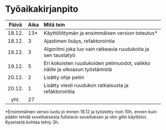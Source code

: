 # Työaikakirjanpito

| Päivä | Aika | Mitä tein  |
| :----:|:-----| :-----|
| 18.12.| 13*  | Käyttöliittymän ja ensimmäisen version toteutus* |
| 18.12.| 3    | Ajastimen lisäys, refaktorointia |
| 18.12.| 3    | Algoritmi joka luo vain ratkeavia ruudukoita ja sen taustatyö |
| 19.12.| 5    | Eri kokoisten ruudukoiden pelimuodot, valikko näille ja ulkoasun työstämistä |
| 20.12.| 2    | Lisätty ohje peliin |
| 20.12.| 1    | Lisätty viesti ruudukon ratkaisusta ja refaktorointia |
| yht.  | 27   | | 

*Ensimmäinen versio luotu jo ennen 18.12 ja työstetty noin 10h, ennen kuin päätin tehdä sovelluksesta fullstack-sovelluksen ja otin gitin käyttöön. Kyseisetä kohtaa tehty 3h.
